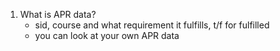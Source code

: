 1. What is APR data?
    - sid, course and what requirement it fulfills, t/f for fulfilled
    - you can look at your own APR data